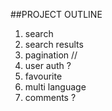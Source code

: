 ##PROJECT OUTLINE


1. search
2. search results
3. pagination //
4. user auth ?
5. favourite
6. multi language
7. comments ?

